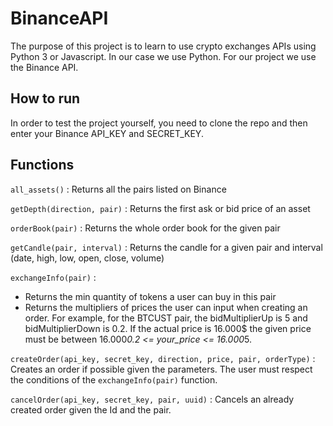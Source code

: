 # BinanceAPI

The purpose of this project is to learn to use crypto exchanges APIs using Python 3 or Javascript. In our case we use Python. For our project we use the Binance API.

## How to run

In order to test the project yourself, you need to clone the repo and then enter your Binance API_KEY and SECRET_KEY.

## Functions

`all_assets()` : Returns all the pairs listed on Binance

`getDepth(direction, pair)` : Returns the first ask or bid price of an asset

`orderBook(pair)` : Returns the whole order book for the given pair

`getCandle(pair, interval)` : Returns the candle for a given pair and interval (date, high, low, open, close, volume)

`exchangeInfo(pair)` : 
* Returns the min quantity of tokens a user can buy in this pair
* Returns the multipliers of prices the user can input when creating an order. For example, for the BTCUST pair, the bidMultiplierUp is 5 and bidMultiplierDown is 0.2. If the actual price is 16.000$ the given price must be between 16.000*0.2 <= your_price <= 16.000*5.

`createOrder(api_key, secret_key, direction, price, pair, orderType)` : Creates an order if possible given the parameters. The user must respect the conditions of the `exchangeInfo(pair)` function.

`cancelOrder(api_key, secret_key, pair, uuid)` : Cancels an already created order given the Id and the pair.
